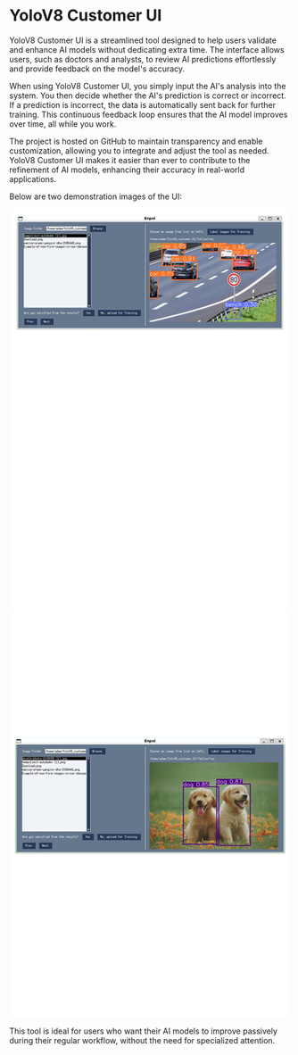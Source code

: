 # YoloV8 Customer UI

YoloV8 Customer UI is a streamlined tool designed to help users validate and enhance AI models without dedicating extra time. The interface allows users, such as doctors and analysts, to review AI predictions effortlessly and provide feedback on the model's accuracy.

When using YoloV8 Customer UI, you simply input the AI's analysis into the system. You then decide whether the AI's prediction is correct or incorrect. If a prediction is incorrect, the data is automatically sent back for further training. This continuous feedback loop ensures that the AI model improves over time, all while you work.

The project is hosted on GitHub to maintain transparency and enable customization, allowing you to integrate and adjust the tool as needed. YoloV8 Customer UI makes it easier than ever to contribute to the refinement of AI models, enhancing their accuracy in real-world applications.

Below are two demonstration images of the UI:

![Customer UI 1](Customerui_1.png)
![Customer UI 2](Customerui_2.png)

This tool is ideal for users who want their AI models to improve passively during their regular workflow, without the need for specialized attention.
